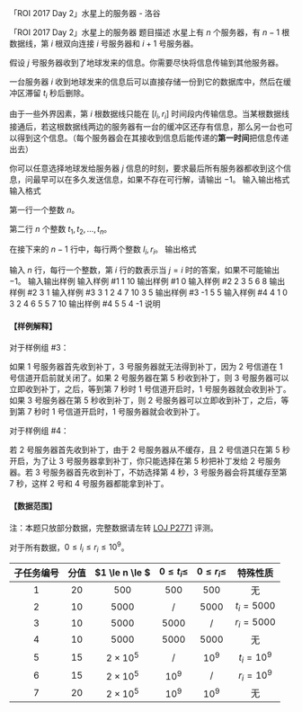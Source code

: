 



「ROI 2017 Day 2」水星上的服务器 - 洛谷














「ROI 2017 Day 2」水星上的服务器
题目描述
水星上有 $n$ 个服务器，有 $n-1$ 根数据线，第 $i$ 根双向连接 $i$ 号服务器和 $i+1$ 号服务器。

假设 $j$ 号服务器收到了地球发来的信息。你需要尽快将信息传输到其他服务器。

一台服务器 $i$ 收到地球发来的信息后可以直接存储一份到它的数据库中，然后在缓冲区滞留 $t_i$ 秒后删除。

由于一些外界因素，第 $i$ 根数据线只能在 $[l_i,r_i]$ 时间段内传输信息。当某根数据线接通后，若这根数据线两边的服务器有一台的缓冲区还存有信息，那么另一台也可以得到这个信息。（每个服务器会在其接收到信息后能传递的**第一时间**把信息传递出去）

你可以任意选择地球发给服务器 $j$ 信息的时刻，要求最后所有服务器都收到这个信息，问最早可以在多久发送信息，如果不存在可行解，请输出 $-1$。
输入输出格式
输入格式

第一行一个整数 $n$。

第二行 $n$ 个整数 $t_1,t_2,\dots,t_n$。

在接下来的 $n-1$ 行中，每行两个整数 $l_i,r_i$。
输出格式

输入 $n$ 行，每行一个整数，第 $i$ 行的数表示当 $j=i$ 时的答案，如果不可能输出 $-1$。
输入输出样例
输入样例 #1
1
10
输出样例 #1
0
输入样例 #2
2
3 5
6 8
输出样例 #2
3
1
输入样例 #3
3
1 2 4
7 10
3 5
输出样例 #3
-1
5
5
输入样例 #4
4
1 0 3 2
4 6
5 5
7 10
输出样例 #4
5
5
4
-1
说明
#### 【样例解释】

对于样例组 #3：

如果 $1$ 号服务器首先收到补丁，$3$ 号服务器就无法得到补丁，因为 $2$ 号信道在 $1$ 号信道开启前就关闭了。如果 $2$ 号服务器在第 $5$ 秒收到补丁，则 $3$ 号服务器可以立即收到补丁，之后，等到第 $7$ 秒时 $1$ 号信道开启时，$1$ 号服务器就会收到补丁。如果 $3$ 号服务器在第 $5$ 秒收到补丁，则 $2$ 号服务器可以立即收到补丁，之后，等到第 $7$ 秒时 $1$ 号信道开启时，$1$ 号服务器就会收到补丁。

对于样例组 #4：

若 $2$ 号服务器首先收到补丁，由于 $2$ 号服务器从不缓存，且 $2$ 号信道只在第 $5$ 秒开启，为了让 $3$ 号服务器拿到补丁，你只能选择在第 $5$ 秒把补丁发给 $2$ 号服务器。若 $3$ 号服务器首先收到补丁，不妨选择第 $4$ 秒，$3$ 号服务器会将其缓存至第 $7$ 秒，这样 $2$ 号和 $4$ 号服务器都能拿到补丁。

#### 【数据范围】

注：本题只放部分数据，完整数据请左转 [LOJ P2771](https://loj.ac/p/2771) 评测。

对于所有数据，$0 \le l_i \le r_i \le 10^9$。

| 子任务编号 | 分值 | $1 \le n \le $ | $0 \le t_i \le$ | $0 \le r_i \le$ | 特殊性质 |
| :----------: | :----------: | :----------: | :----------: | :----------: | :----------: |
| $1$ | $20$ | $500$ | $500$ | $500$ | 无 |
| $2$ | $10$ | $5000$ | / | $5000$ | $t_i=5000$ |
| $3$ | $10$ | $5000$ | $5000$ | / | $r_i=5000$ |
| $4$ | $10$ | $5000$ | $5000$ | $5000$ | 无 |
| $5$ | $15$ | $2 \times 10^5$ | / | $10^9$ | $t_i=10^9$ |
| $6$ | $15$ | $2 \times 10^5$ | $10^9$ | / | $r_i=10^9$ |
| $7$ | $20$ | $2 \times 10^5$ | $10^9$ | $10^9$ | 无 |







